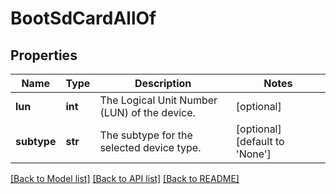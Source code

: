 # BootSdCardAllOf

## Properties
Name | Type | Description | Notes
------------ | ------------- | ------------- | -------------
**lun** | **int** | The Logical Unit Number (LUN) of the device.   | [optional] 
**subtype** | **str** | The subtype for the selected device type.    | [optional] [default to 'None']

[[Back to Model list]](../README.md#documentation-for-models) [[Back to API list]](../README.md#documentation-for-api-endpoints) [[Back to README]](../README.md)


